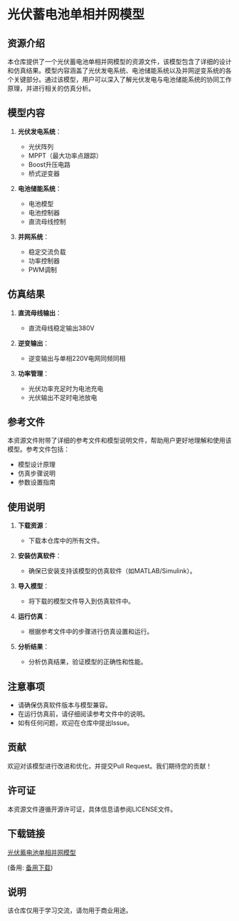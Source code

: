 # 光伏蓄电池单相并网模型

## 资源介绍

本仓库提供了一个光伏蓄电池单相并网模型的资源文件，该模型包含了详细的设计和仿真结果。模型内容涵盖了光伏发电系统、电池储能系统以及并网逆变系统的各个关键部分。通过该模型，用户可以深入了解光伏发电与电池储能系统的协同工作原理，并进行相关的仿真分析。

## 模型内容

1. **光伏发电系统**：
   - 光伏阵列
   - MPPT（最大功率点跟踪）
   - Boost升压电路
   - 桥式逆变器

2. **电池储能系统**：
   - 电池模型
   - 电池控制器
   - 直流母线控制

3. **并网系统**：
   - 稳定交流负载
   - 功率控制器
   - PWM调制

## 仿真结果

1. **直流母线输出**：
   - 直流母线稳定输出380V

2. **逆变输出**：
   - 逆变输出与单相220V电网同频同相

3. **功率管理**：
   - 光伏功率充足时为电池充电
   - 光伏输出不足时电池放电

## 参考文件

本资源文件附带了详细的参考文件和模型说明文件，帮助用户更好地理解和使用该模型。参考文件包括：

- 模型设计原理
- 仿真步骤说明
- 参数设置指南

## 使用说明

1. **下载资源**：
   - 下载本仓库中的所有文件。

2. **安装仿真软件**：
   - 确保已安装支持该模型的仿真软件（如MATLAB/Simulink）。

3. **导入模型**：
   - 将下载的模型文件导入到仿真软件中。

4. **运行仿真**：
   - 根据参考文件中的步骤进行仿真设置和运行。

5. **分析结果**：
   - 分析仿真结果，验证模型的正确性和性能。

## 注意事项

- 请确保仿真软件版本与模型兼容。
- 在运行仿真前，请仔细阅读参考文件中的说明。
- 如有任何问题，欢迎在仓库中提出Issue。

## 贡献

欢迎对该模型进行改进和优化，并提交Pull Request。我们期待您的贡献！

## 许可证

本资源文件遵循开源许可证，具体信息请参阅LICENSE文件。

## 下载链接
[光伏蓄电池单相并网模型](https://pan.quark.cn/s/e9364ca2a5fc) 

(备用: [备用下载](https://pan.baidu.com/s/1IRqeytorR5x4r2jslnGn7Q?pwd=1234))

## 说明

该仓库仅用于学习交流，请勿用于商业用途。
